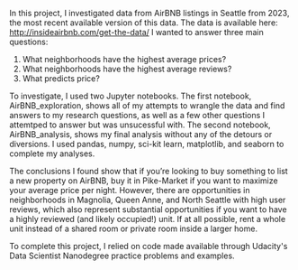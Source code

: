 In this project, I investigated data from AirBNB listings in Seattle from 2023, the most recent available version of this data. The data is available here: http://insideairbnb.com/get-the-data/
I wanted to answer three main questions:
1. What neighborhoods have the highest average prices?
2. What neighborhoods have the highest average reviews?
3. What predicts price?

To investigate, I used two Jupyter notebooks. The first notebook, AirBNB_exploration, shows all of my attempts to wrangle the data and find answers to my research questions, as well as a few 
other questions I attemtped to answer but was unsucessful with. The second notebook, AirBNB_analysis, shows my final analysis without any of the detours or diversions. I used pandas, numpy,
sci-kit learn, matplotlib, and seaborn to complete my analyses. 

The conclusions I found show that if you’re looking to buy something to list a new property on AirBNB, buy it in Pike-Market if you want to maximize your average price per night. However, there are opportunities in 
neighborhoods in Magnolia, Queen Anne, and North Seattle with high user reviews, which also represent substantial opportunities if you want to have a highly reviewed (and likely occupied!) unit. If at all possible,
rent a whole unit instead of a shared room or private room inside a larger home. 

To complete this project, I relied on code made available through Udacity's Data Scientist Nanodegree practice problems and examples. 
